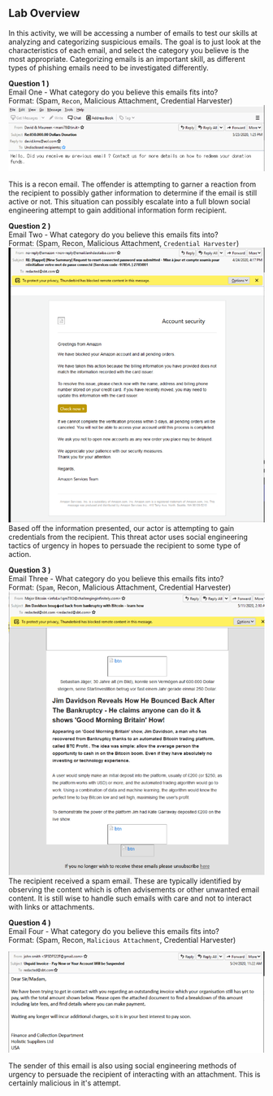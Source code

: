 
## **Lab Overview**

In this activity, we will be accessing a number of emails to test our skills at analyzing and categorizing suspicious emails. The goal is to just look at the characteristics of each email, and select the category you believe is the most appropriate. Categorizing emails is an important skill, as different types of phishing emails need to be investigated differently. 



**Question 1 )**  
Email One - What category do you believe this emails fits into?  
Format: (Spam, `Recon`, Malicious Attachment, Credential Harvester)
![](images/20240423200406.png)

This is a recon email. The offender is attempting to garner a reaction from the recipient to possibly gather information to determine if the email is still active or not. This situation can possibly escalate into a full blown social engineering attempt to gain additional information form recipient.


**Question 2 )**  
Email Two - What category do you believe this emails fits into?  
Format: (Spam, Recon, Malicious Attachment, `Credential Harvester`)
![](images/20240423200616.png)
Based off the information presented, our actor is attempting to gain credentials from the recipient. This threat actor uses social engineering tactics of urgency in hopes to persuade the recipient to some type of action.


**Question 3 )**  
Email Three - What category do you believe this emails fits into?  
Format: (`Spam`, Recon, Malicious Attachment, Credential Harvester)
![](images/20240423195201.png)
The recipient received a spam email. These are typically identified by observing the content which is often advisements or other unwanted email content. It is still wise to handle such emails with care and not to interact with links or attachments.


**Question 4 )**  
Email Four - What category do you believe this emails fits into?  
Format: (Spam, Recon, `Malicious Attachment`, Credential Harvester)

![](images/20240423200821.png)


The sender of this email is also using social engineering methods of urgency to persuade the recipient of interacting with an attachment. This is certainly malicious in it's attempt.


  

  

